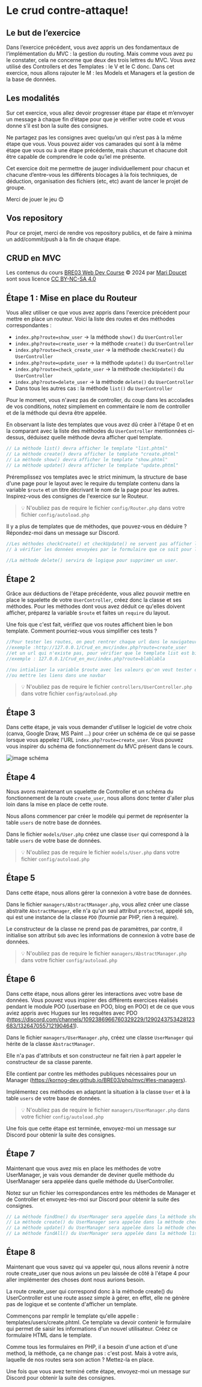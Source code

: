 # Le crud contre-attaque!

## Le but de l’exercice

Dans l’exercice précédent, vous avez appris un des fondamentaux de l’implémentation du MVC : la gestion du routing. Mais comme vous avez pu le constater, cela ne concerne que deux des trois lettres du MVC. Vous avez utilisé des Controllers et des Templates : le V et le C donc. Dans cet exercice, nous allons rajouter le M : les Models et Managers et la gestion de la base de données.

## Les modalités

Sur cet exercice, vous allez devoir progresser étape par étape et m’envoyer un message à chaque fin d’étape pour que je vérifier votre code et vous donne s’il est bon la suite des consignes.

Ne partagez pas les consignes avec quelqu’un qui n’est pas à la même étape que vous. Vous pouvez aider vos camarades qui sont à la même étape que vous ou à une étape précédente, mais chacun et chacune doit être capable de comprendre le code qu’iel me présente.

Cet exercice doit me permettre de jauger individuellement pour chacun et chacune d’entre-vous les différents blocages à la fois techniques, de déduction, organisation des fichiers (etc, etc) avant de lancer le projet de groupe.

Merci de jouer le jeu 😊

## Vos repository

Pour ce projet, merci de rendre vos repository publics, et de faire à minima un add/commit/push à la fin de chaque étape.

## CRUD en MVC

Les contenus du cours [BRE03 Web Dev Course](https://kornog-dev.github.io/BRE03/) © 2024 par [Mari Doucet](https://github.com/kornog-dev) sont sous licence [CC BY-NC-SA 4.0](https://creativecommons.org/licenses/by-nc-sa/4.0/?ref=chooser-v1)

## Étape 1 : Mise en place du Routeur

Vous allez utiliser ce que vous avez appris dans l'exercice précédent pour mettre en place un routeur. Voici la liste des routes et des méthodes correspondantes :

- `index.php?route=show_user` -> la méthode `show()` du `UserController`
- `index.php?route=create_user` -> la méthode `create()` du `UserController`
- `index.php?route=check_create_user` -> la méthode `checkCreate()` du `UserController`
- `index.php?route=update_user` -> la méthode `update()` du `UserController`
- `index.php?route=check_update_user` -> la méthode `checkUpdate()` du `UserController`
- `index.php?route=delete_user` -> la méthode `delete()` du `UserController`
- Dans tous les autres cas : la méthode `list()` du `UserController`

Pour le moment, vous n'avez pas de controller, du coup dans les accolades de vos conditions, notez simplement en commentaire le nom de controller et de la méthode qui devra être appelée.

En observant la liste des templates que vous avez dû créer à l'étape 0 et en la comparant avec la liste des méthodes du `UserController` mentionnées ci-dessus, déduisez quelle méthode devra afficher quel template.

```js
// La méthode list() devra afficher le template "list.phtml"
// La méthode create() devra afficher le template "create.phtml"
// La méthode show() devra afficher le template "show.phtml"
// La méthode update() devra afficher le template "update.phtml"
```

Préremplissez vos templates avec le strict minimum, la structure de base d'une page pour le layout avec le require du template contenu dans la variable `$route` et un titre décrivant le nom de la page pour les autres. Inspirez-vous des consignes de l'exercice sur le Routeur.

> 💡 N'oubliez pas de require le fichier `config/Router.php` dans votre fichier `config/autoload.php`

Il y a plus de templates que de méthodes, que pouvez-vous en déduire ? Répondez-moi dans un message sur Discord.

```js
//Les méthodes checkCreate() et checkUpdate() ne servent pas afficher les template mais contiennent la logique nécessaire
// à vérifier les données envoyées par le formulaire que ce soit pour la création d'un user ou un udpate d'un user.

//La méthode delete() servira de logique pour supprimer un user.
```

## Étape 2

Grâce aux déductions de l'étape précédente, vous allez pouvoir mettre en place le squelette de votre `UserController`, créez donc la classe et ses méthodes. Pour les méthodes dont vous avez déduit ce qu'elles doivent afficher, préparez la variable `$route` et faites un `require` du layout.

Une fois que c'est fait, vérifiez que vos routes affichent bien le bon template. Comment pourriez-vous vous simplifier ces tests ?

```js
//Pour tester les routes, on peut rentrer chaque url dans le navigateur.
//exemple :http://127.0.0.1/Crud_en_mvc/index.php?route=create_user
//et un url qui n'existe pas, pour vérifier que le template list est bien appelé dans tous les autres cas
//exemple : 127.0.0.1/Crud_en_mvc/index.php?route=blablabla

//ou intialiser la variable $route avec les valeurs qu'on veut tester dans layout.phtml'
//ou mettre les liens dans une navbar
```

> 💡 N'oubliez pas de require le fichier `controllers/UserController.php` dans votre fichier `config/autoload.php`

## Étape 3

Dans cette étape, je vais vous demander d'utiliser le logiciel de votre choix (canva, Google Draw, MS Paint ...) pour créer un schéma de ce qui se passe lorsque vous appelez l'URL `index.php?route=create_user`. Vous pouvez vous inspirer du schéma de fonctionnement du MVC présent dans le cours.

![image schéma](diagram.png)

## Étape 4

Nous avons maintenant un squelette de Controller et un schéma du fonctionnement de la route `create_user`, nous allons donc tenter d'aller plus loin dans la mise en place de cette route.

Nous allons commencer par créer le modèle qui permet de représenter la table `users` de notre base de données.

Dans le fichier `models/User.php` créez une classe `User` qui correspond à la table `users` de votre base de données.

> 💡 N'oubliez pas de require le fichier `models/User.php` dans votre fichier `config/autoload.php`

## Étape 5

Dans cette étape, nous allons gérer la connexion à votre base de données.

Dans le fichier `managers/AbstractManager.php`, vous allez créer une classe abstraite `AbstractManager`, elle n'a qu'un seul attribut `protected`, appelé `$db`, qui est une instance de la classe `PDO` (fournie par PHP, rien à require).

Le constructeur de la classe ne prend pas de paramètres, par contre, il initialise son attribut `$db` avec les informations de connexion à votre base de données.

> 💡 N'oubliez pas de require le fichier `managers/AbstractManager.php` dans votre fichier `config/autoload.php`

## Étape 6

Dans cette étape, nous allons gérer les interactions avec votre base de données. Vous pouvez vous inspirer des différents exercices réalisés pendant le module POO (userbase en POO, blog en POO) et de ce que vous aviez appris avec Hugues sur les requêtes avec PDO (https://discord.com/channels/1092386966760329229/1290243753428123683/1326470557121904641).

Dans le fichier `managers/UserManager.php`, créez une classe `UserManager` qui hérite de la classe `AbstractManager`.

Elle n'a pas d'attributs et son constructeur ne fait rien à part appeler le constructeur de sa classe parente.

Elle contient par contre les méthodes publiques nécessaires pour un Manager (https://kornog-dev.github.io/BRE03/php/mvc/#les-managers).

Implémentez ces méthodes en adaptant la situation à la classe `User` et à la table `users` de votre base de données.

> 💡 N'oubliez pas de require le fichier `managers/UserManager.php` dans votre fichier `config/autoload.php`

Une fois que cette étape est terminée, envoyez-moi un message sur Discord pour obtenir la suite des consignes.

## Étape 7

Maintenant que vous avez mis en place les méthodes de votre UserManager, je vais vous demander de deviner quelle méthode du UserManager sera appelée dans quelle méthode du UserController.

Notez sur un fichier les correspondances entre les méthodes de Manager et de Controller et envoyez-les-moi sur Discord pour obtenir la suite des consignes.

```js
// La méthode findOne() du UserManager sera appelée dans la méthode show() du UserController.
// La méthode create() du UserManager sera appelée dans la méthode checkCreate() du UserController.
// La méthode update() du UserManager sera appelée dans la méthode checkUpdate() du UserController.
// La méthode findAll() du UserManager sera appelée dans la méthode list() du UserController.
```

## Étape 8

Maintenant que vous savez qui va appeler qui, nous allons revenir à notre route create_user que nous avions un peu laissée de côté à l'étape 4 pour aller implémenter des choses dont nous aurions besoin.

La route create_user qui correspond donc à la méthode create() du UserController est une route assez simple à gérer, en effet, elle ne génère pas de logique et se contente d'afficher un template.

Commençons par remplir le template qu'elle appelle : templates/users/create.phtml. Ce template va devoir contenir le formulaire qui permet de saisir les informations d'un nouvel utilisateur. Créez ce formulaire HTML dans le template.

Comme tous les formulaires en PHP, il a besoin d'une action et d'une method, la méthode, ça ne change pas : c'est post. Mais à votre avis, laquelle de nos routes sera son action ? Mettez-la en place.

Une fois que vous avez terminé cette étape, envoyez-moi un message sur Discord pour obtenir la suite des consignes.
